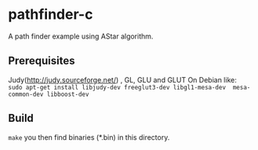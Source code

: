 pathfinder-c
=============
A path finder example using AStar algorithm.

Prerequisites
--------------
Judy(http://judy.sourceforge.net/) , GL, GLU and GLUT
On Debian like:  
`sudo apt-get install libjudy-dev freeglut3-dev libgl1-mesa-dev  mesa-common-dev libboost-dev`

Build
------
`make` you then find binaries (*.bin) in this directory.